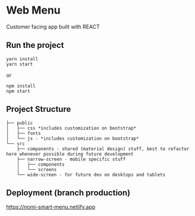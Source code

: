 # Web Menu
Customer facing app built with REACT

## Run the project
```
yarn install
yarn start
```
or
```
npm install
npm start
```

## Project Structure
```
├── public
│   ├── css *includes customization on bootstrap*
│   ├── fonts
│   └── js - *includes customization on bootstrap*
└── src
    ├── components - shared (material design) stuff, best to refactor here whenever possible during future development
    ├── narrow-screen - mobile specific stuff
    │   ├── components
    │   └── screens
    └── wide-screen - for future dev on desktops and tablets
```

## Deployment (branch production)
https://nomi-smart-menu.netlify.app
